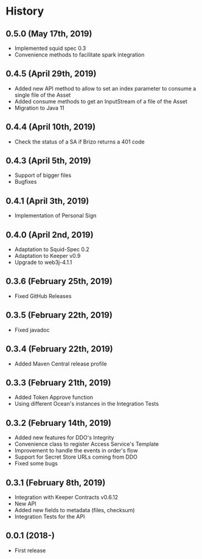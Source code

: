 History
=======


0.5.0 (May 17th, 2019)
-------------------------

* Implemented squid spec 0.3
* Convenience methods to facilitate spark integration


0.4.5 (April 29th, 2019)
-------------------------

* Added new API method to allow to set an index parameter to consume a single file of the Asset
* Added consume methods to get an InputStream of a file of the Asset
* Migration to Java 11

0.4.4 (April 10th, 2019)
-------------------------

* Check the status of a SA if Brizo returns a 401 code


0.4.3 (April 5th, 2019)
-------------------------

* Support of bigger files
* Bugfixes


0.4.1 (April 3th, 2019)
-------------------------

* Implementation of Personal Sign


0.4.0 (April 2nd, 2019)
-------------------------

* Adaptation to Squid-Spec 0.2
* Adaptation to Keeper v0.9
* Upgrade to web3j-4.1.1


0.3.6 (February 25th, 2019)
-------------------------

* Fixed GitHub Releases


0.3.5 (February 22th, 2019)
-------------------------

* Fixed javadoc


0.3.4 (February 22th, 2019)
-------------------------

* Added Maven Central release profile


0.3.3 (February 21th, 2019)
-------------------------

* Added Token Approve function
* Using different Ocean's instances in the Integration Tests


0.3.2 (February 14th, 2019)
-------------------------

* Added new features for DDO's Integrity
* Convenience class to register Access Service's Template
* Improvement to handle the events in order's flow
* Support for Secret Store URLs coming from DDO
* Fixed some bugs


0.3.1 (February 8th, 2019)
-------------------------

* Integration with Keeper Contracts v0.6.12
* New API
* Added new fields to metadata (files, checksum)
* Integration Tests for the API


0.0.1 (2018-)
------------------

* First release
